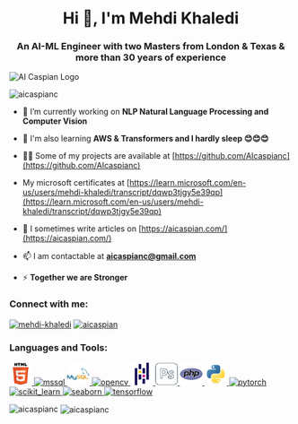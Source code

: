 <h1 align="center">Hi 👋, I'm Mehdi Khaledi</h1>
<h3 align="center">An AI-ML Engineer with two Masters from London & Texas & more than 30 years of experience</h3>
<!DOCTYPE html>
<html lang="en">
<head>
<meta charset="UTF-8">

</head>
<body>
    <img src="https://aicaspian.com/wp-content/uploads/2024/01/AICaspian.jpg" alt="AI Caspian Logo">
</body>
</html>

<p align="left"> <img src="https://komarev.com/ghpvc/?username=aicaspianc&label=Profile%20views&color=0e75b6&style=flat" alt="aicaspianc" /> </p>

- 🔭 I’m currently working on **NLP Natural Language Processing and Computer Vision**

- 🌱 I'm also learning **AWS & Transformers and I hardly sleep 😊😊😊**

- 👨‍💻 Some of my projects are available at [https://github.com/AIcaspianc](https://github.com/AIcaspianc)

-  My microsoft certificates at [https://learn.microsoft.com/en-us/users/mehdi-khaledi/transcript/dqwp3tjgy5e39qp](https://learn.microsoft.com/en-us/users/mehdi-khaledi/transcript/dqwp3tjgy5e39qp)

- 📝 I sometimes write articles on [https://aicaspian.com/](https://aicaspian.com/)

- 📫 I am contactable at **aicaspianc@gmail.com**

- ⚡ **Together we are Stronger**

<h3 align="left">Connect with me:</h3>
<p align="left">
<a href="https://linkedin.com/in/mehdi-khaledi" target="blank"><img align="center" src="https://raw.githubusercontent.com/rahuldkjain/github-profile-readme-generator/master/src/images/icons/Social/linked-in-alt.svg" alt="mehdi-khaledi" height="30" width="40" /></a>
<a href="https://kaggle.com/aicaspian" target="blank"><img align="center" src="https://raw.githubusercontent.com/rahuldkjain/github-profile-readme-generator/master/src/images/icons/Social/kaggle.svg" alt="aicaspian" height="30" width="40" /></a>
</p>

<h3 align="left">Languages and Tools:</h3>
<p align="left"> <a href="https://www.w3.org/html/" target="_blank" rel="noreferrer"> <img src="https://raw.githubusercontent.com/devicons/devicon/master/icons/html5/html5-original-wordmark.svg" alt="html5" width="40" height="40"/> </a> <a href="https://www.microsoft.com/en-us/sql-server" target="_blank" rel="noreferrer"> <img src="https://www.svgrepo.com/show/303229/microsoft-sql-server-logo.svg" alt="mssql" width="40" height="40"/> </a> <a href="https://www.mysql.com/" target="_blank" rel="noreferrer"> <img src="https://raw.githubusercontent.com/devicons/devicon/master/icons/mysql/mysql-original-wordmark.svg" alt="mysql" width="40" height="40"/> </a> <a href="https://opencv.org/" target="_blank" rel="noreferrer"> <img src="https://www.vectorlogo.zone/logos/opencv/opencv-icon.svg" alt="opencv" width="40" height="40"/> </a> <a href="https://pandas.pydata.org/" target="_blank" rel="noreferrer"> <img src="https://raw.githubusercontent.com/devicons/devicon/2ae2a900d2f041da66e950e4d48052658d850630/icons/pandas/pandas-original.svg" alt="pandas" width="40" height="40"/> </a> <a href="https://www.photoshop.com/en" target="_blank" rel="noreferrer"> <img src="https://raw.githubusercontent.com/devicons/devicon/master/icons/photoshop/photoshop-line.svg" alt="photoshop" width="40" height="40"/> </a> <a href="https://www.php.net" target="_blank" rel="noreferrer"> <img src="https://raw.githubusercontent.com/devicons/devicon/master/icons/php/php-original.svg" alt="php" width="40" height="40"/> </a> <a href="https://www.python.org" target="_blank" rel="noreferrer"> <img src="https://raw.githubusercontent.com/devicons/devicon/master/icons/python/python-original.svg" alt="python" width="40" height="40"/> </a> <a href="https://pytorch.org/" target="_blank" rel="noreferrer"> <img src="https://www.vectorlogo.zone/logos/pytorch/pytorch-icon.svg" alt="pytorch" width="40" height="40"/> </a> <a href="https://scikit-learn.org/" target="_blank" rel="noreferrer"> <img src="https://upload.wikimedia.org/wikipedia/commons/0/05/Scikit_learn_logo_small.svg" alt="scikit_learn" width="40" height="40"/> </a> <a href="https://seaborn.pydata.org/" target="_blank" rel="noreferrer"> <img src="https://seaborn.pydata.org/_images/logo-mark-lightbg.svg" alt="seaborn" width="40" height="40"/> </a> <a href="https://www.tensorflow.org" target="_blank" rel="noreferrer"> <img src="https://www.vectorlogo.zone/logos/tensorflow/tensorflow-icon.svg" alt="tensorflow" width="40" height="40"/> </a> </p>

<p><img align="left" src="https://github-readme-stats.vercel.app/api/top-langs?username=aicaspianc&show_icons=true&locale=en&layout=compact" alt="aicaspianc" /></p>

<p>&nbsp;<img align="center" src="https://github-readme-stats.vercel.app/api?username=aicaspianc&show_icons=true&locale=en" alt="aicaspianc" /></p>
